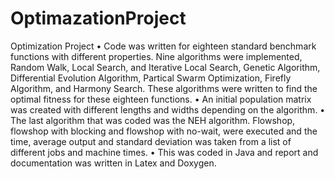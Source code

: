 # OptimazationProject
Optimization Project
•	Code was written for eighteen standard benchmark functions with different properties. Nine algorithms were implemented, Random Walk, Local Search, and Iterative Local Search, Genetic Algorithm, Differential Evolution Algorithm, Partical Swarm Optimization, Firefly Algorithm, and Harmony Search. These algorithms were written to find the optimal fitness for these eighteen functions. 
•	An initial population matrix was created with different lengths and widths depending on the algorithm. 
•	The last algorithm that was coded was the NEH algorithm. Flowshop, flowshop with blocking and flowshop with no-wait, were executed and the time, average output and standard deviation was taken from a list of different jobs and machine times.
•	This was coded in Java and report and documentation was written in Latex and Doxygen.
